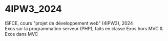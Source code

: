 # 4IPW3_2024

ISFCE, cours "projet de développement web" (4IPW3), 2024     
Exos sur la programmation serveur (PHP), faits en classe
Exos hors MVC & Exos dans MVC 
